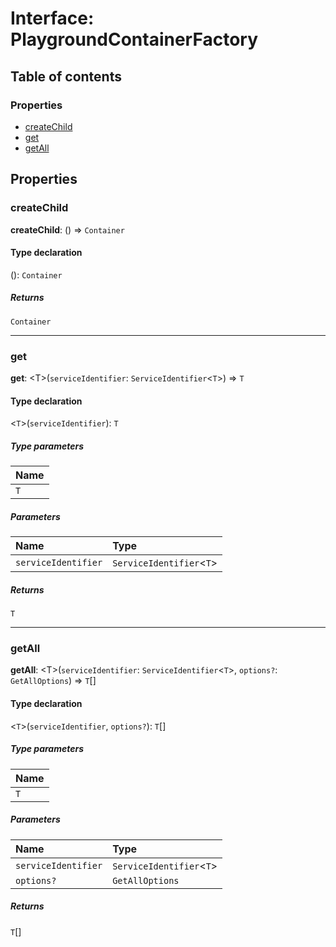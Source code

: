 # Interface: PlaygroundContainerFactory

## Table of contents

### Properties

* [createChild](/auto-docs/playground-react/interfaces/PlaygroundContainerFactory.md#createchild)
* [get](/auto-docs/playground-react/interfaces/PlaygroundContainerFactory.md#get)
* [getAll](/auto-docs/playground-react/interfaces/PlaygroundContainerFactory.md#getall)

## Properties

### createChild

**createChild**: () => `Container`

#### Type declaration

(): `Container`

##### Returns

`Container`

***

### get

**get**: \<T>(`serviceIdentifier`: `ServiceIdentifier`<`T`>) => `T`

#### Type declaration

<`T`>(`serviceIdentifier`): `T`

##### Type parameters

| Name |
| :------ |
| `T` |

##### Parameters

| Name | Type |
| :------ | :------ |
| `serviceIdentifier` | `ServiceIdentifier`<`T`> |

##### Returns

`T`

***

### getAll

**getAll**: \<T>(`serviceIdentifier`: `ServiceIdentifier`<`T`>, `options?`: `GetAllOptions`) => `T`\[]

#### Type declaration

<`T`>(`serviceIdentifier`, `options?`): `T`\[]

##### Type parameters

| Name |
| :------ |
| `T` |

##### Parameters

| Name | Type |
| :------ | :------ |
| `serviceIdentifier` | `ServiceIdentifier`<`T`> |
| `options?` | `GetAllOptions` |

##### Returns

`T`\[]
